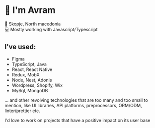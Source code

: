# 🖖 I'm Avram
📍 Skopje, North macedonia  
:computer: Mostly working with Javascript/Typescript  

## I've used:
- Figma
- TypeScript, Java  
- React, React Native  
- Redux, MobX  
- Node, Nest, Adonis  
- Wordpress, Shopify, Wix  
- MySql, MongoDB
  
... and other revolving technologies that are too many and too small to mention, like UI libraries, API platforms, preprocessors, ORM/ODM, linter/prettier etc.  

I'd love to work on projects that have a positive impact on its user base
